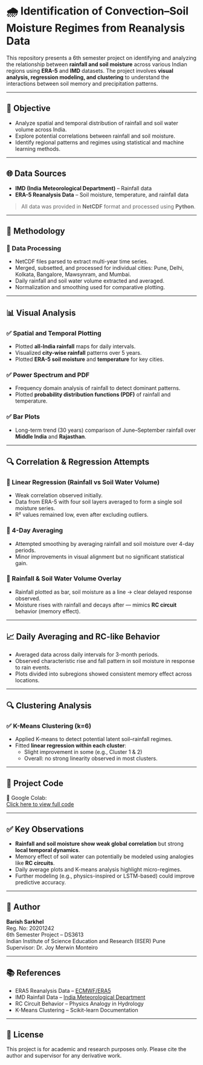 # 🌧️ Identification of Convection–Soil Moisture Regimes from Reanalysis Data

This repository presents a 6th semester project on identifying and analyzing the relationship between **rainfall and soil moisture** across various Indian regions using **ERA-5** and **IMD** datasets. The project involves **visual analysis, regression modeling, and clustering** to understand the interactions between soil memory and precipitation patterns.

---

## 📌 Objective

- Analyze spatial and temporal distribution of rainfall and soil water volume across India.
- Explore potential correlations between rainfall and soil moisture.
- Identify regional patterns and regimes using statistical and machine learning methods.

---

## 🌐 Data Sources

- **IMD (India Meteorological Department)** – Rainfall data
- **ERA-5 Reanalysis Data** – Soil moisture, temperature, and rainfall data

> All data was provided in **NetCDF** format and processed using **Python**.

---

## 🧪 Methodology

### 🔸 Data Processing

- NetCDF files parsed to extract multi-year time series.
- Merged, subsetted, and processed for individual cities: Pune, Delhi, Kolkata, Bangalore, Mawsynram, and Mumbai.
- Daily rainfall and soil water volume extracted and averaged.
- Normalization and smoothing used for comparative plotting.

---

## 📊 Visual Analysis

### ✅ Spatial and Temporal Plotting
- Plotted **all-India rainfall** maps for daily intervals.
- Visualized **city-wise rainfall** patterns over 5 years.
- Plotted **ERA-5 soil moisture** and **temperature** for key cities.

### ✅ Power Spectrum and PDF
- Frequency domain analysis of rainfall to detect dominant patterns.
- Plotted **probability distribution functions (PDF)** of rainfall and temperature.

### ✅ Bar Plots
- Long-term trend (30 years) comparison of June–September rainfall over **Middle India** and **Rajasthan**.

---

## 🔍 Correlation & Regression Attempts

### 🔸 Linear Regression (Rainfall vs Soil Water Volume)
- Weak correlation observed initially.
- Data from ERA-5 with four soil layers averaged to form a single soil moisture series.
- R² values remained low, even after excluding outliers.

### 🔸 4-Day Averaging
- Attempted smoothing by averaging rainfall and soil moisture over 4-day periods.
- Minor improvements in visual alignment but no significant statistical gain.

### 🔸 Rainfall & Soil Water Volume Overlay
- Rainfall plotted as bar, soil moisture as a line → clear delayed response observed.
- Moisture rises with rainfall and decays after — mimics **RC circuit** behavior (memory effect).

---

## 📈 Daily Averaging and RC-like Behavior

- Averaged data across daily intervals for 3-month periods.
- Observed characteristic rise and fall pattern in soil moisture in response to rain events.
- Plots divided into subregions showed consistent memory effect across locations.

---

## 🔍 Clustering Analysis

### ✅ K-Means Clustering (k=6)
- Applied K-means to detect potential latent soil–rainfall regimes.
- Fitted **linear regression within each cluster**:
  - Slight improvement in some (e.g., Cluster 1 & 2)
  - Overall: no strong linearity observed in most clusters.

---

## 🔗 Project Code

📌 Google Colab:  
[Click here to view full code](https://colab.research.google.com/drive/1zebdxHm9g8pwd8USzbUmjPFclQz2jaP1?usp=share_link)

---

## ✅ Key Observations

- **Rainfall and soil moisture show weak global correlation** but strong **local temporal dynamics**.
- Memory effect of soil water can potentially be modeled using analogies like **RC circuits**.
- Daily average plots and K-means analysis highlight micro-regimes.
- Further modeling (e.g., physics-inspired or LSTM-based) could improve predictive accuracy.

---

## 👤 Author

**Barish Sarkhel**  
Reg. No: 20201242  
6th Semester Project – DS3613  
Indian Institute of Science Education and Research (IISER) Pune  
Supervisor: Dr. Joy Merwin Monteiro

---

## 📚 References

- ERA5 Reanalysis Data – [ECMWF/ERA5](https://www.ecmwf.int/en/forecasts/datasets/reanalysis-datasets/era5)
- IMD Rainfall Data – [India Meteorological Department](https://mausam.imd.gov.in/)
- RC Circuit Behavior – Physics Analogy in Hydrology
- K-Means Clustering – Scikit-learn Documentation

---

## 📎 License

This project is for academic and research purposes only. Please cite the author and supervisor for any derivative work.


